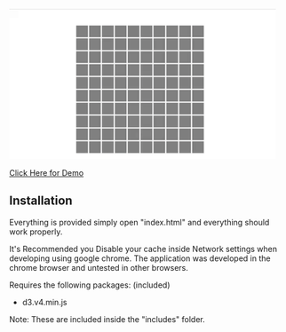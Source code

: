 
![demo gif1](sample.gif)

[Click Here for Demo](https://jevan1000.github.io/Minesweeper/)

## Installation
Everything is provided simply open "index.html" and everything should
work properly.

It's Recommended you Disable your cache inside Network settings when developing 
using google chrome. The application was developed in the chrome browser 
and untested in other browsers.

Requires the following packages: (included)
- d3.v4.min.js

Note: These are included inside the "includes" folder. 
